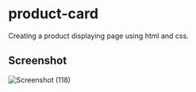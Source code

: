 # product-card
Creating a product displaying page using html and css.

## Screenshot
![Screenshot (118)](https://github.com/DhanaSelvan/product-card/assets/93440351/8b5676de-3c88-4006-8747-0b967bb68083)
